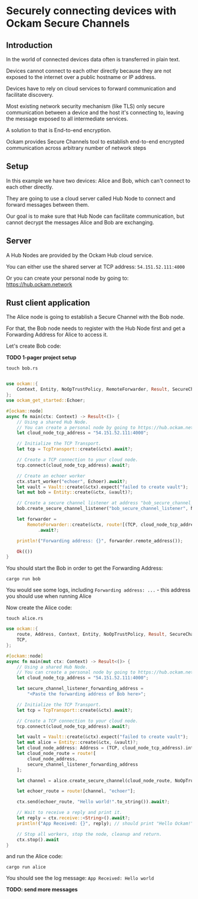 # Securely connecting devices with Ockam Secure Channels

## Introduction

In the world of connected devices data often is transferred in plain text.

Devices cannot connect to each other directly because they are not exposed to the internet over a public hostname or IP address.

Devices have to rely on cloud services to forward communication and facilitate discovery.

Most existing network security mechanism (like TLS) only secure communication between a device and the host it's connecting to, leaving the message exposed to all intermediate services.

A solution to that is End-to-end encryption.

Ockam provides Secure Channels tool to establish end-to-end encrypted communication across arbitrary number of network steps

## Setup

In this example we have two devices: Alice and Bob, which can't connect to each other directly.

They are going to use a cloud server called Hub Node to connect and forward messages between them.

Our goal is to make sure that Hub Node can facilitate communication, but cannot decrypt the messages Alice and Bob are exchanging.

## Server

A Hub Nodes are provided by the Ockam Hub cloud service.

You can either use the shared server at TCP address: `54.151.52.111:4000`

Or you can create your personal node by going to: https://hub.ockam.network  


## Rust client application

The Alice node is going to establish a Secure Channel with the Bob node.

For that, the Bob node needs to register with the Hub Node first and get a Forwarding Address for Alice to access it.

Let's create Bob code:

**TODO 1-pager project setup**

```
touch bob.rs
```


```rust

use ockam::{
    Context, Entity, NoOpTrustPolicy, RemoteForwarder, Result, SecureChannels, TcpTransport, Vault,
};
use ockam_get_started::Echoer;

#[ockam::node]
async fn main(ctx: Context) -> Result<()> {
    // Using a shared Hub Node.
    // You can create a personal node by going to https://hub.ockam.network
    let cloud_node_tcp_address = "54.151.52.111:4000";

    // Initialize the TCP Transport.
    let tcp = TcpTransport::create(&ctx).await?;

    // Create a TCP connection to your cloud node.
    tcp.connect(cloud_node_tcp_address).await?;

    // Create an echoer worker
    ctx.start_worker("echoer", Echoer).await?;
    let vault = Vault::create(&ctx).expect("failed to create vault");
    let mut bob = Entity::create(&ctx, &vault)?;

    // Create a secure channel listener at address "bob_secure_channel_listener"
    bob.create_secure_channel_listener("bob_secure_channel_listener", NoOpTrustPolicy)?;

    let forwarder =
        RemoteForwarder::create(&ctx, route![(TCP, cloud_node_tcp_address)], "bob_secure_channel_listener")
            .await?;

    println!("Forwarding address: {}", forwarder.remote_address());

    Ok(())
}

```

You should start the Bob in order to get the Forwarding Address:

```
cargo run bob
```

You would see some logs, including `Forwarding address: ...` - this address you should use when running Alice

Now create the Alice code:

```
touch alice.rs
```

```rust
use ockam::{
    route, Address, Context, Entity, NoOpTrustPolicy, Result, SecureChannels, TcpTransport, Vault,
    TCP,
};

#[ockam::node]
async fn main(mut ctx: Context) -> Result<()> {
    // Using a shared Hub Node.
    // You can create a personal node by going to https://hub.ockam.network
    let cloud_node_tcp_address = "54.151.52.111:4000";

    let secure_channel_listener_forwarding_address =
        "<Paste the forwarding address of Bob here>";

    // Initialize the TCP Transport.
    let tcp = TcpTransport::create(&ctx).await?;

    // Create a TCP connection to your cloud node.
    tcp.connect(cloud_node_tcp_address).await?;

    let vault = Vault::create(&ctx).expect("failed to create vault");
    let mut alice = Entity::create(&ctx, &vault)?;
    let cloud_node_address: Address = (TCP, cloud_node_tcp_address).into();
    let cloud_node_route = route![
        cloud_node_address,
        secure_channel_listener_forwarding_address
    ];

    let channel = alice.create_secure_channel(cloud_node_route, NoOpTrustPolicy)?;

    let echoer_route = route![channel, "echoer"];

    ctx.send(echoer_route, "Hello world!".to_string()).await?;

    // Wait to receive a reply and print it.
    let reply = ctx.receive::<String>().await?;
    println!("App Received: {}", reply); // should print "Hello Ockam!"

    // Stop all workers, stop the node, cleanup and return.
    ctx.stop().await
}
```

and run the Alice code:

```
cargo run alice
```

You should see the log message: `App Received: Hello world`

**TODO: send more messages**
